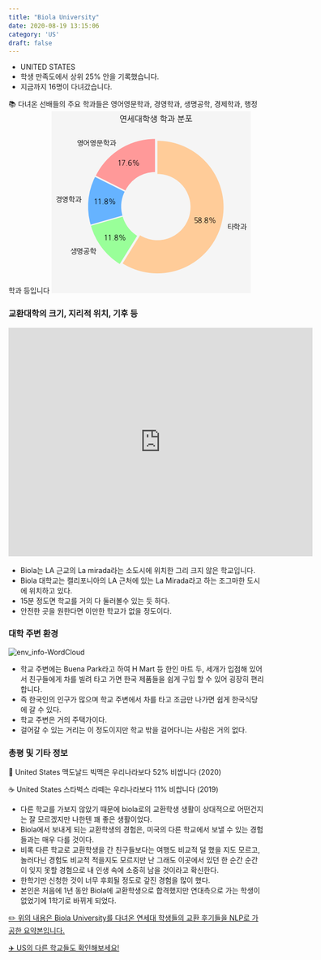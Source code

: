 ```yaml
---
title: "Biola University"
date: 2020-08-19 13:15:06
category: 'US'
draft: false
---
```



* UNITED STATES
* 학생 만족도에서 상위 25% 안을 기록했습니다.
* 지금까지 16명이 다녀갔습니다. 

📚 다녀온 선배들의 주요 학과들은 영어영문학과, 경영학과, 생명공학, 경제학과, 행정학과 등입니다
![department-info](../plots/US000014.png)
### 교환대학의 크기, 지리적 위치, 기후 등
<iframe
width="600"
height="450"
frameborder="0" style="border:0"
src="https://www.google.com/maps/embed/v1/place?key=AIzaSyC9e1AME-pVmWC4hBpFdu5S4dKzyepa3HQ&q=Biola+University&center=33.9054476,-118.0151797&zoom=14" allowfullscreen>
</iframe>

* Biola는 LA 근교의 La mirada라는 소도시에 위치한 그리 크지 않은 학교입니다.
* Biola 대학교는 캘리포니아의 LA 근처에 있는 La Mirada라고 하는 조그마한 도시에 위치하고 있다.
* 15분 정도면 학교를 거의 다 둘러볼수 있는 듯 하다.
* 안전한 곳을 원한다면 이만한 학교가 없을 정도이다.


### 대학 주변 환경

![env_info-WordCloud](../univ_wordclouds_okt/env_info/US000014_env_info_okt.png)

* 학교 주변에는 Buena Park라고 하여 H Mart 등 한인 마트 두, 세개가 입점해 있어서 친구들에게 차를 빌려 타고 가면 한국 제품들을 쉽게 구입 할 수 있어 굉장히 편리합니다.
* 즉 한국인의 인구가 많으며 학교 주변에서 차를 타고 조금만 나가면 쉽게 한국식당에 갈 수 있다.
* 학교 주변은 거의 주택가이다.
* 걸어갈 수 있는 거리는 이 정도이지만 학교 밖을 걸어다니는 사람은 거의 없다.


### 총평 및 기타 정보 
🍔 United States 맥도날드 빅맥은 우리나라보다 52% 비쌉니다 (2020)

☕️ United States 스타벅스 라떼는 우리나라보다 11% 비쌉니다 (2019)
* 다른 학교를 가보지 않았기 때문에 biola로의 교환학생 생활이 상대적으로 어떤건지는 잘 모르겠지만 나한텐 꽤 좋은 생활이었다.
* Biola에서 보내게 되는 교환학생의 경험은, 미국의 다른 학교에서 보낼 수 있는 경험들과는 매우 다를 것이다.
* 비록 다른 학교로 교환학생을 간 친구들보다는 여행도 비교적 덜 했을 지도 모르고, 놀러다닌 경험도 비교적 적을지도 모르지만 난 그래도 이곳에서 있던 한 순간 순간이 잊지 못할 경험으로 내 인생 속에 소중히 남을 것이라고 확신한다.
* 한학기만 신청한 것이 너무 후회될 정도로 갚진 경험을 많이 했다.
* 본인은 처음에 1년 동안 Biola에 교환학생으로 합격했지만 연대측으로 가는 학생이 없었기에 1학기로 바뀌게 되었다.


[✏️ 위의 내용은 Biola University를 다녀온 연세대 학생들의 교환 후기들을 NLP로 가공한 요약본입니다.](http://oia.yonsei.ac.kr/partner/expReport.asp?ucode=US000014&bgbn=A)

[✈️ US의 다른 학교들도 확인해보세요!](https://yonsei-exchange.netlify.app/?category=US)
